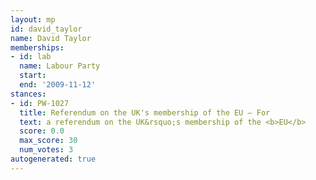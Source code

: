 ```yaml
---
layout: mp
id: david_taylor
name: David Taylor
memberships:
- id: lab
  name: Labour Party
  start: 
  end: '2009-11-12'
stances:
- id: PW-1027
  title: Referendum on the UK's membership of the EU — For
  text: a referendum on the UK&rsquo;s membership of the <b>EU</b>
  score: 0.0
  max_score: 30
  num_votes: 3
autogenerated: true
---
```

